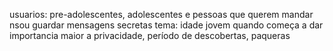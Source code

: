 usuarios: pre-adolescentes, adolescentes e pessoas que querem mandar nsou guardar mensagens secretas
tema: idade jovem quando começa a dar importancia maior a privacidade, período de descobertas, paqueras 

